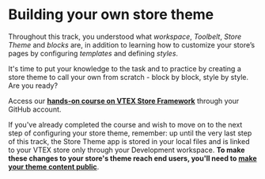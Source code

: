 # Building your own store theme

Throughout this track, you understood what *workspace*, *Toolbelt*, *Store Theme* and *blocks* are, in addition to learning how to customize your store’s pages by configuring *templates* and defining *styles*. 

It's time to put your knowledge to the task and to practice by creating a store theme to call your own from scratch - block by block, style by style. Are you ready?

Access our [**hands-on course on VTEX Store Framework**](http://lab.github.com/vtex-trainings/store-framework) through your GitHub account.

<div class="alert alert-info">
If you've already completed the course and wish to move on to the next step of configuring your store theme, remember: up until the very last step of this track, the Store Theme app is stored in your local files and is linked to your VTEX store only through your Development workspace. <strong>To make these changes to your store's theme reach end users, you'll need to <a href="https://vtex.io/docs/recipes/store-management/making-your-theme-content-public/">make your theme content public</a></strong>.
</div>

